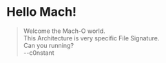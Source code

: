 # Hello Mach!
> Welcome the Mach-O world.  
This Architecture is very specific File Signature.  
Can you running?  
--c0nstant
